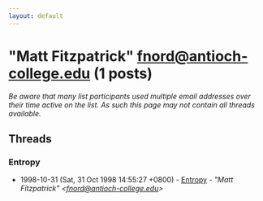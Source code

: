 ```yaml
---
layout: default
---
```


# "Matt Fitzpatrick" <fnord@antioch-college.edu> (1 posts)

_Be aware that many list participants used multiple email addresses over their time active on the list. As such this page may not contain all threads available._

## Threads

### Entropy
+ 1998-10-31 (Sat, 31 Oct 1998 14:55:27 +0800) - [Entropy](/archive/1998/10/0ecff99c7a9bbef317623dda7d5dc85a0e4eda571aec3705b4683eb036781e4f) - _"Matt Fitzpatrick" \<fnord@antioch-college.edu\>_

